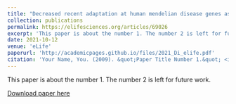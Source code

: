 ```yaml
---
title: "Decreased recent adaptation at human mendelian disease genes as a possible consequence of interference between advantageous and deleterious variants"
collection: publications
permalink: https://elifesciences.org/articles/69026
excerpt: 'This paper is about the number 1. The number 2 is left for future work.'
date: 2021-10-12
venue: 'eLife'
paperurl: 'http://academicpages.github.io/files/2021_Di_elife.pdf'
citation: 'Your Name, You. (2009). &quot;Paper Title Number 1.&quot; <i>Journal 1</i>. 1(1).'
---
```

This paper is about the number 1. The number 2 is left for future work.

[Download paper here](http://academicpages.github.io/files/2021_Di_eLife.pdf)

